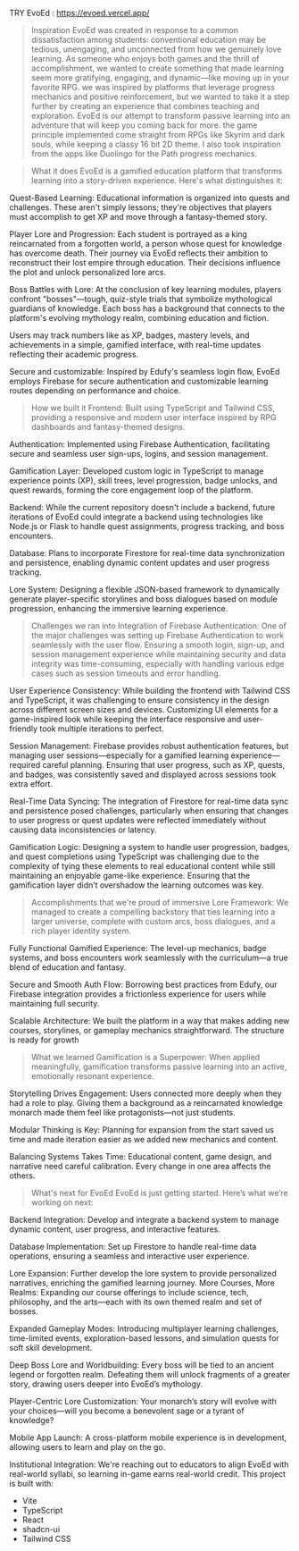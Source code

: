 TRY EvoEd : https://evoed.vercel.app/

>Inspiration
EvoEd was created in response to a common dissatisfaction among students: conventional education may be tedious, unengaging, and unconnected from how we genuinely love learning. As someone who enjoys both games and the thrill of accomplishment, we wanted to create something that made learning seem more gratifying, engaging, and dynamic—like moving up in your favorite RPG. we was inspired by platforms that leverage progress mechanics and positive reinforcement, but we wanted to take it a step further by creating an experience that combines teaching and exploration. EvoEd is our attempt to transform passive learning into an adventure that will keep you coming back for more. the game principle implemented come straight from RPGs like Skyrim and dark souls, while keeping a classy 16 bit 2D theme. I also took inspiration from the apps like Duolingo for the Path progress mechanics.

>What it does
EvoEd is a gamified education platform that transforms learning into a story-driven experience. Here's what distinguishes it:

Quest-Based Learning: Educational information is organized into quests and challenges. These aren't simply lessons; they're objectives that players must accomplish to get XP and move through a fantasy-themed story.

Player Lore and Progression: Each student is portrayed as a king reincarnated from a forgotten world, a person whose quest for knowledge has overcome death. Their journey via EvoEd reflects their ambition to reconstruct their lost empire through education. Their decisions influence the plot and unlock personalized lore arcs.

Boss Battles with Lore: At the conclusion of key learning modules, players confront "bosses"—tough, quiz-style trials that symbolize mythological guardians of knowledge. Each boss has a background that connects to the platform's evolving mythology realm, combining education and fiction.

Users may track numbers like as XP, badges, mastery levels, and achievements in a simple, gamified interface, with real-time updates reflecting their academic progress.

Secure and customizable: Inspired by Edufy's seamless login flow, EvoEd employs Firebase for secure authentication and customizable learning routes depending on performance and choice.

> How we built it
Frontend: Built using TypeScript and Tailwind CSS, providing a responsive and modern user interface inspired by RPG dashboards and fantasy-themed designs.​

Authentication: Implemented using Firebase Authentication, facilitating secure and seamless user sign-ups, logins, and session management.​

Gamification Layer: Developed custom logic in TypeScript to manage experience points (XP), skill trees, level progression, badge unlocks, and quest rewards, forming the core engagement loop of the platform.​

Backend: While the current repository doesn't include a backend, future iterations of EvoEd could integrate a backend using technologies like Node.js or Flask to handle quest assignments, progress tracking, and boss encounters.​

Database: Plans to incorporate Firestore for real-time data synchronization and persistence, enabling dynamic content updates and user progress tracking.​

Lore System: Designing a flexible JSON-based framework to dynamically generate player-specific storylines and boss dialogues based on module progression, enhancing the immersive learning experience.

> Challenges we ran into
Integration of Firebase Authentication: One of the major challenges was setting up Firebase Authentication to work seamlessly with the user flow. Ensuring a smooth login, sign-up, and session management experience while maintaining security and data integrity was time-consuming, especially with handling various edge cases such as session timeouts and error handling.

User Experience Consistency: While building the frontend with Tailwind CSS and TypeScript, it was challenging to ensure consistency in the design across different screen sizes and devices. Customizing UI elements for a game-inspired look while keeping the interface responsive and user-friendly took multiple iterations to perfect.

Session Management: Firebase provides robust authentication features, but managing user sessions—especially for a gamified learning experience—required careful planning. Ensuring that user progress, such as XP, quests, and badges, was consistently saved and displayed across sessions took extra effort.

Real-Time Data Syncing: The integration of Firestore for real-time data sync and persistence posed challenges, particularly when ensuring that changes to user progress or quest updates were reflected immediately without causing data inconsistencies or latency.

Gamification Logic: Designing a system to handle user progression, badges, and quest completions using TypeScript was challenging due to the complexity of tying these elements to real educational content while still maintaining an enjoyable game-like experience. Ensuring that the gamification layer didn’t overshadow the learning outcomes was key.

>Accomplishments that we're proud of
immersive Lore Framework: We managed to create a compelling backstory that ties learning into a larger universe, complete with custom arcs, boss dialogues, and a rich player identity system.

Fully Functional Gamified Experience: The level-up mechanics, badge systems, and boss encounters work seamlessly with the curriculum—a true blend of education and fantasy.

Secure and Smooth Auth Flow: Borrowing best practices from Edufy, our Firebase integration provides a frictionless experience for users while maintaining full security.

Scalable Architecture: We built the platform in a way that makes adding new courses, storylines, or gameplay mechanics straightforward. The structure is ready for growth

>What we learned
Gamification is a Superpower: When applied meaningfully, gamification transforms passive learning into an active, emotionally resonant experience.

Storytelling Drives Engagement: Users connected more deeply when they had a role to play. Giving them a background as a reincarnated knowledge monarch made them feel like protagonists—not just students.

Modular Thinking is Key: Planning for expansion from the start saved us time and made iteration easier as we added new mechanics and content.

Balancing Systems Takes Time: Educational content, game design, and narrative need careful calibration. Every change in one area affects the others.

>What's next for EvoEd
EvoEd is just getting started. Here’s what we’re working on next:

Backend Integration: Develop and integrate a backend system to manage dynamic content, user progress, and interactive features.​

Database Implementation: Set up Firestore to handle real-time data operations, ensuring a seamless and interactive user experience.​

Lore Expansion: Further develop the lore system to provide personalized narratives, enriching the gamified learning journey. More Courses, More Realms: Expanding our course offerings to include science, tech, philosophy, and the arts—each with its own themed realm and set of bosses.

Expanded Gameplay Modes: Introducing multiplayer learning challenges, time-limited events, exploration-based lessons, and simulation quests for soft skill development.

Deep Boss Lore and Worldbuilding: Every boss will be tied to an ancient legend or forgotten realm. Defeating them will unlock fragments of a greater story, drawing users deeper into EvoEd’s mythology.

Player-Centric Lore Customization: Your monarch’s story will evolve with your choices—will you become a benevolent sage or a tyrant of knowledge?

Mobile App Launch: A cross-platform mobile experience is in development, allowing users to learn and play on the go.

Institutional Integration: We're reaching out to educators to align EvoEd with real-world syllabi, so learning in-game earns real-world credit.
This project is built with:

- Vite
- TypeScript
- React
- shadcn-ui
- Tailwind CSS
